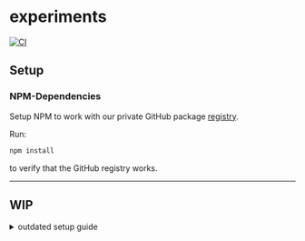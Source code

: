 # experiments

[![CI](https://github.com/FaaSterMetrics/experiments/workflows/CI/badge.svg)](https://github.com/FaaSterMetrics/experiments/actions?query=workflow%3ACI+branch%3Amaster)

## Setup


### NPM-Dependencies

Setup NPM to work with our private GitHub package [registry](https://help.github.com/en/packages/using-github-packages-with-your-projects-ecosystem/configuring-npm-for-use-with-github-packages).

Run:

```bash
npm install
```

to verify that the GitHub registry works.

---

## WIP

<details>
  <summary>outdated setup guide</summary>

### Prerequisites

| Tool      | Min. version |
|-----------|--------------|
| terraform | v0.12.25        |
| node      | v12          |
| npm       | v6           |
| aws-cli   | v2           |
| gsutil    | v4           |


### Configure your AWS and Google Cloud credentials

```
export AWS_ACCESS_KEY_ID=xxx
export AWS_SECRET_ACCESS_KEY=xxx

export GOOGLE_APPLICATION_CREDENTIALS=xxx
export GOOGLE_PROJECT=xxx

export AWS_REGION=us-east-1
export GOOGLE_REGION=us-east1

```

### Set function name

```
echo -n "my-very-cool-unique-function-name" > NAME
```

### Configure storage buckets

```
cd infrastructure/buckets
terraform init
terraform apply
```

### Initlialize terraform

```
cd infrastructure
terraform init
```


## Deploy

```
./scripts/deploy.sh
```

## Test

```
./scripts/test.sh
```

## Cleanup

```
./scripts/cleanup.sh
```

</details>
